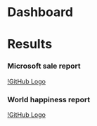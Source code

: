 # Dashboard


# Results
### Microsoft sale report
[!GitHub Logo](https://github.com/shivamlakhtariya/Dashboard/blob/main/Results/Microsoft%20sales%20dashboard.JPG)

### World happiness report
[!GitHub Logo](https://github.com/shivamlakhtariya/Dashboard/blob/main/Results/world-happiness-report-dashboard.JPG)
